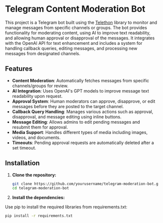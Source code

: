 # Telegram Content Moderation Bot

This project is a Telegram bot built using the [Telethon](https://github.com/LonamiWebs/Telethon) library to monitor and manage messages from specific channels or groups. The bot provides functionality for moderating content, using AI to improve text readability, and allowing human approval or disapproval of the messages. It integrates with the OpenAI API for text enhancement and includes a system for handling callback queries, editing messages, and processing new messages from designated channels.

## Features

- **Content Moderation**: Automatically fetches messages from specific channels/groups for review.
- **AI Integration**: Uses OpenAI's GPT models to improve message text readability upon request.
- **Approval System**: Human moderators can approve, disapprove, or edit messages before they are posted to the target channel.
- **Callback Query Handling**: Manages various actions such as approval, disapproval, and message editing using inline buttons.
- **Message Editing**: Allows admins to edit pending messages and resubmit them for approval.
- **Media Support**: Handles different types of media including images, videos, and documents.
- **Timeouts**: Pending approval requests are automatically deleted after a set timeout.

## Installation

1. **Clone the repository:**

   ```bash
   git clone https://github.com/yourusername/telegram-moderation-bot.git
   cd telegram-moderation-bot

2. **Install the dependencies:**


Use pip to install the required libraries from requirements.txt:
```bash
pip install -r requirements.txt
